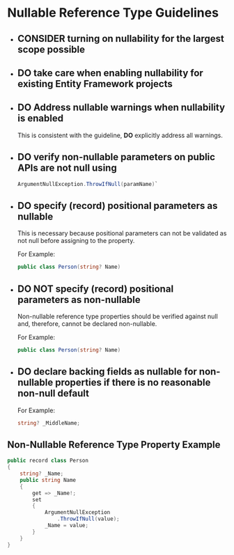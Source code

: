 ﻿# Nullable Reference Type Guidelines

* ## **CONSIDER** turning on nullability for the largest scope possible

* ## **DO** take care when enabling nullability for existing Entity Framework projects

* ## **DO** Address nullable warnings when nullability is enabled

    This is consistent with the guideline, **DO** explicitly address all warnings.

* ## **DO** verify non-nullable parameters on public APIs are not null using

    ```cs
    ArgumentNullException.ThrowIfNull(paramName)`
    ```

* ## **DO** specify (record) positional parameters as nullable

    This is necessary because positional parameters can not be validated as not null before assigning to the property. 

    For Example:

    ```cs
    public class Person(string? Name)
    ```

* ## **DO NOT** specify (record) positional parameters as non-nullable

    Non-nullable reference type properties should be verified against null and, therefore, cannot be declared non-nullable.

    For Example:

    ```cs
    public class Person(string? Name)
    ```

* ## **DO** declare backing fields as nullable for non-nullable properties if there is no reasonable non-null default

    For Example:

    ```cs
    string? _MiddleName;
    ```

## Non-Nullable Reference Type Property Example

```cs
public record class Person
{
    string? _Name;
    public string Name 
    {
        get => _Name!;
        set 
        {
            ArgumentNullException
                .ThrowIfNull(value);
            _Name = value;
        }
    }
}
```
